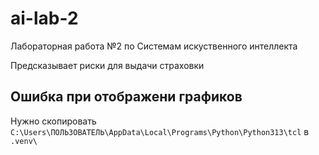 # ai-lab-2

Лабораторная работа №2 по Системам искуственного интеллекта

Предсказывает риски для выдачи страховки

## Ошибка при отображени графиков

Нужно скопировать
`C:\Users\ПОЛЬЗОВАТЕЛЬ\AppData\Local\Programs\Python\Python313\tcl`
в `.venv\`
